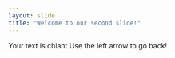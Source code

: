 ```yaml
---
layout: slide
title: "Welcome to our second slide!"
---
```

Your text is chiant
Use the left arrow to go back!
